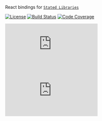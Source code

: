 React bindings for [`Stated Libraries`](https://github.com/bradfordlemley/stated-library)

[![License][license-badge]][license] [![Build Status][build-badge]][build] [![Code Coverage][coverage-badge]][coverage]

[build]: https://dev.azure.com/bradfordlemley/stated-library/_build/latest?definitionId=1&branchName=master
[build-badge]: https://img.shields.io/azure-devops/build/bradfordlemley/stated-library/1/master.svg
[coverage]: https://codecov.io/github/bradfordlemley/stated-library/branch/master
[coverage-badge]: https://img.shields.io/codecov/c/gh/bradfordlemley/stated-library/master.svg
[coverage-badge-az]: https://img.shields.io/azure-devops/coverage/bradfordlemley/stated-library/1/master.svg
[license-badge]: https://img.shields.io/github/license/bradfordlemley/stated-library.svg
[license]: https://github.com/bradfordlemley/stated-library/blob/master/LICENSE

[![size][size-badge]][unpkg] [![size][gzip-size-badge]][unpkg]

[unpkg]: https://unpkg.com/@stated-library/react/
[size-badge]: http://img.badgesize.io/https://unpkg.com/@stated-library/react/dist/index.umd.production.js?label=size&style=flat-square
[gzip-size-badge]: http://img.badgesize.io/https://unpkg.com/@stated-library/react/dist/index.umd.production.js?compression=gzip&label=gzip%20size&style=flat-square
